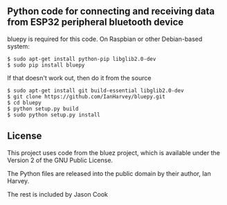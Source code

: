 ## Python code for connecting and receiving data from ESP32 peripheral bluetooth device

bluepy is required for this code. On Raspbian or other Debian-based system:
```
$ sudo apt-get install python-pip libglib2.0-dev
$ sudo pip install bluepy
```
If that doesn't work out, then do it from the source
```
$ sudo apt-get install git build-essential libglib2.0-dev
$ git clone https://github.com/IanHarvey/bluepy.git
$ cd bluepy
$ python setup.py build
$ sudo python setup.py install
```

## License
This project uses code from the bluez project, which is available under the Version 2 of the GNU Public License.

The Python files are released into the public domain by their author, Ian Harvey. 

The rest is included by Jason Cook

